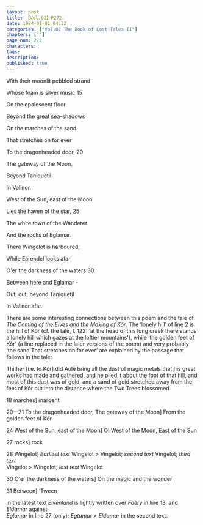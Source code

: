 ```yaml
---
layout: post
title: 【Vol.02】P272.
date: 1984-01-01 04:32
categories: ["Vol.02 The Book of Lost Tales II"]
chapters: [""]
page_num: 272
characters: 
tags: 
description: 
published: true
---
```


<p style="text-indent: 0;">
With their moonlit pebbled strand
</p>

Whose foam is silver music 15

On the opalescent floor

Beyond the great sea-shadows

On the marches of the sand

That stretches on for ever

To the dragonheaded door, 20

The gateway of the Moon,

Beyond Taniquetil

In Valinor.

West of the Sun, east of the Moon

Lies the haven of the star, 25

The white town of the Wanderer

And the rocks of Eglamar.

There Wingelot is harboured,

While Eärendel looks afar

O'er the darkness of the waters 30

Between here and Eglamar -

Out, out, beyond Taniquetil

In Valinor afar.

There are some interesting connections between this poem and the tale of <I>The Coming of the Elves and the Making of Kôr</I>. The ‘lonely hill’ of line 2 is the hill of Kôr (cf. the tale, I. 122: ‘at the head of this long creek there stands a lonely hill which gazes at the loftier mountains'), while ‘the golden feet of Kôr’ (a line replaced in the later versions of the poem) and very probably ‘the sand That stretches on for ever’ are explained by the passage that follows in the tale:

Thither [i.e. to Kôr] did Aulë bring all the dust of magic metals that his great works had made and gathered, and he piled it about the foot of that hill, and most of this dust was of gold, and a sand of gold stretched away from the feet of Kôr out into the distance where the Two Trees blossomed.

18 marches] margent

20—21 To the dragonheaded door, The gateway of the Moon] From the golden feet of Kôr

24 West of the Sun, east of the Moon] O! West of the Moon, East of the Sun

27 rocks] rock

28 Wingelot] <I>Earliest text</I> Wingelot > Vingelot; <I>second text</I> Vingelot; <I>third text<BR></I> Vingelot > Wingelot; <I>last text</I> Wingelot

30 O'er the darkness of the waters] On the magic and the wonder

31 Between] ‘Tween

In the latest text <I>Elvenland</I> is lightly written over <I>Faëry</I> in line 13, and <I>Eldamar</I> against<BR><I>Eglamar</I> in line 27 (only); <I>Egtamar > Eldamar</I> in the second text.

